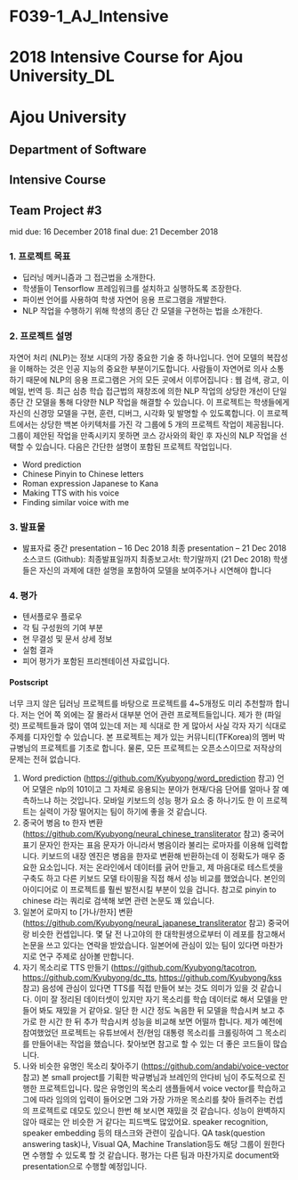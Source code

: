 # F039-1_AJ_Intensive
# 2018 Intensive Course for Ajou University_DL
# Ajou University
## Department of Software

## Intensive Course
## Team Project #3

mid due: 16  December 2018
final due: 21 December 2018




### 1. 프로젝트 목표

- 딥러닝 메커니즘과 그 접근법을 소개한다.
- 학생들이 Tensorflow 프레임워크를 설치하고 실행하도록 조장한다.
- 파이썬 언어를 사용하여 학생 자연어 응용 프로그램을 개발한다.
- NLP 작업을 수행하기 위해 학생의 종단 간 모델을 구현하는 법을 소개한다.

### 2. 프로젝트 설명

자연어 처리 (NLP)는 정보 시대의 가장 중요한 기술 중 하나입니다. 언어 모델의 복잡성을 이해하는 것은 인공 지능의 중요한 부분이기도합니다. 사람들이 자연어로 의사 소통하기 때문에 NLP의 응용 프로그램은 거의 모든 곳에서 이루어집니다 : 웹 검색, 광고, 이메일, 번역 등. 최근 심층 학습 접근법의 재창조에 의한 NLP 작업의 상당한 개선이 단일 종단 간 모델을 통해 다양한 NLP 작업을 해결할 수 있습니다. 이 프로젝트는 학생들에게 자신의 신경망 모델을 구현, 훈련, 디버그, 시각화 및 발명할 수 있도록합니다.
이 프로젝트에서는 상당한 백본 아키텍처를 가진 각 그룹에 5 개의 프로젝트 작업이 제공됩니다. 그룹이 제안된 작업을 만족시키지 못하면 코스 강사와의 확인 후 자신의 NLP 작업을 선택할 수 있습니다. 다음은 간단한 설명이 포함된 프로젝트 작업입니다.
- Word prediction
- Chinese Pinyin to Chinese letters
- Roman expression Japanese to Kana
- Making TTS with his voice
- Finding similar voice with me


### 3. 발표물
- 밢표자료
중간 presentation – 16 Dec 2018
최종 presentation – 21 Dec 2018
소스코드 (Github): 최종발표일까지
최종보고서t: 학기말까지 (21 Dec 2018)
학생들은 자신의 과제에 대한 설명을 포함하여 모델을 보여주거나 시연해야 합니다

### 4. 평가
- 텐서플로우 플로우
- 각 팀 구성원의 기여 부분
- 현 무결성 및 문서 상세 정보
- 실험 결과
- 피어 평가가 포함된 프리젠테이션 자료입니다.

#### Postscript
너무 크지 않은 딥러닝 프로젝트를 바탕으로 프로젝트를 4~5개정도 미리  추천할까 합니다. 저는 언어 쪽 외에는 잘 몰라서 대부분 언어 관련 프로젝트들입니다. 제가 한 (파일럿) 프로젝트들과 많이 엮여 있는데 저는 제 식대로 한 게 많아서 사실 각자 자기 식대로 주제를 디자인할 수 있습니다. 본 프로젝트는 제가 있는 커뮤니티(TFKorea)의 멤버 박규병님의 프로젝트를 기초로 합니다. 물론, 모든 프로젝트는 오픈소스이므로 저작상의 문제는 전혀 없습니다.
1. Word prediction (https://github.com/Kyubyong/word_prediction 참고)
언어 모델은 nlp의 101이고 그 자체로 응용되는 분야가 현재/다음 단어를 얼마나 잘 예측하느냐 하는 것입니다. 모바일 키보드의 성능 평가 요소 중 하나기도 한 이 프로젝트는 실력이 가장 떨어지는 팀이 하기에 좋을 것 같습니다.
2. 중국어 병음 to 한자 변환 (https://github.com/Kyubyong/neural_chinese_transliterator 참고)
중국어 표기 문자인 한자는 표음 문자가 아니라서 병음이라 불리는 로마자를 이용해 입력합니다. 키보드의 내장 엔진은 병음을 한자로 변환해 반환하는데 이 정확도가 매우 중요한 요소입니다. 저는 온라인에서 데이터를 긁어 만들고, 제 마음대로 테스트셋을 구축도 하고 다른 키보드 모델 타이핑을 직접 해서 성능 비교를 했었습니다. 본인의 아이디어로 이 프로젝트를 훨씬 발전시킬 부분이 있을 겁니다. 참고로 pinyin to chinese 라는 쿼리로 검색해 보면 관련 논문도 꽤 있습니다.
3. 일본어 로마지 to [가나/한자] 변환 (https://github.com/Kyubyong/neural_japanese_transliterator 참고)
중국어랑 비슷한 컨셉입니다. 몇 달 전 나고야의 한 대학원생으로부터 이 레포를 참고해서 논문을 쓰고 있다는 연락을 받았습니다. 일본어에 관심이 있는 팀이 있다면 마찬가지로 연구 주제로 삼아볼 만합니다.
4. 자기 목소리로 TTS 만들기 (https://github.com/Kyubyong/tacotron, https://github.com/Kyubyong/dc_tts, https://github.com/Kyubyong/kss 참고)
음성에 관심이 있다면 TTS를 직접 만들어 보는 것도 의미가 있을 것 같습니다. 이미 잘 정리된 데이터셋이 있지만 자기 목소리를 학습 데이터로 해서 모델을 만들어 봐도 재밌을 거 같아요. 일단 한 시간 정도 녹음한 뒤 모델을 학습시켜 보고 추가로 한 시간 한 뒤 추가 학습시켜 성능을 비교해 보면 어떨까 합니다. 제가 예전에 참여했었던 프로젝트는 유튜브에서 전/현임 대통령 목소리를 크롤링하여 그 목소리를 만들어내는 작업을 했습니다. 찾아보면 참고로 할 수 있는 더 좋은 코드들이 많습니다.
5. 나와 비슷한 유명인 목소리 찾아주기 (https://github.com/andabi/voice-vector 참고)
본 small project를 기획한 박규병님과 브레인의 안다비 님이 주도적으로 진행한 프로젝트입니다. 많은 유명인의 목소리 샘플들에서 voice vector를 학습하고 그에 따라 임의의 입력이 들어오면 그와 가장 가까운 목소리를 찾아 들려주는 컨셉의 프로젝트로 데모도 있으니 한번 해 보시면 재밌을 것 같습니다. 성능이 완벽하지 않아 때로는 안 비슷한 거 같다는 피드백도 많았어요. speaker recognition, speaker embedding 등의 태스크와 관련이 깊습니다. 
QA task(question answering task)나, Visual QA, Machine Translation등도 해당 그룹이 원한다면 수행할 수 있도록 할 것 같습니다. 평가는 다른 팀과 마찬가지로 document와 presentation으로 수행할 예정입니다. 
